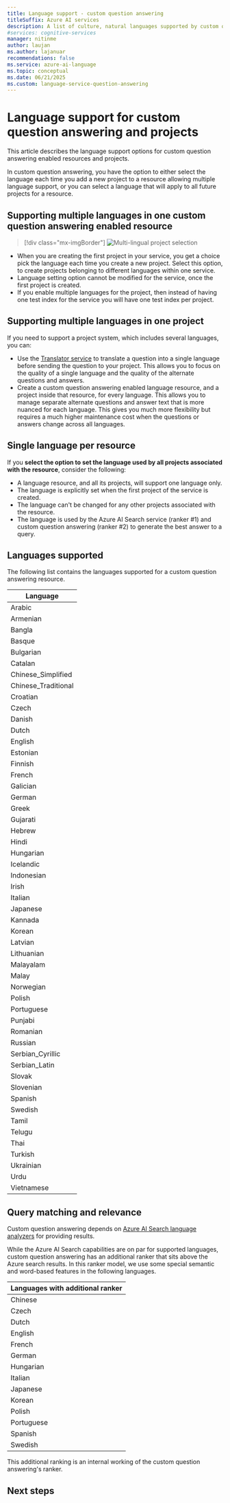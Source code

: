 ```yaml
---
title: Language support - custom question answering
titleSuffix: Azure AI services
description: A list of culture, natural languages supported by custom question answering for your project. Do not mix languages in the same project.
#services: cognitive-services
manager: nitinme
author: laujan
ms.author: lajanuar
recommendations: false
ms.service: azure-ai-language
ms.topic: conceptual
ms.date: 06/21/2025
ms.custom: language-service-question-answering
---
```


# Language support for custom question answering and projects

This article describes the language support options for custom question answering enabled resources and projects.

In custom question answering, you have the option to either select the language each time you add a new project to a resource allowing multiple language support, or you can select a language that will apply to all future projects for a resource.

## Supporting multiple languages in one custom question answering enabled resource

> [!div class="mx-imgBorder"]
> ![Multi-lingual project selection](./media/language-support/choose-language.png)

* When you are creating the first project in your service, you get a choice pick the language each time you create a new project. Select this option, to create projects belonging to different languages within one service.
* Language setting option cannot be modified for the service, once the first project is created.
* If you enable multiple languages for the project, then instead of having one test index for the service you will have one test index per project.

## Supporting multiple languages in one project

If you need to support a project system, which includes several languages, you can:

* Use the [Translator service](../../translator/translator-overview.md) to translate a question into a single language before sending the question to your project. This allows you to focus on the quality of a single language and the quality of the alternate questions and answers.
* Create a custom question answering enabled language resource, and a project inside that resource, for every language. This allows you to manage separate alternate questions and answer text that is more nuanced for each language. This gives you much more flexibility but requires a much higher maintenance cost when the questions or answers change across all languages.

## Single language per resource

If you **select the option to set the language used by all projects associated with the resource**, consider the following: 
* A language resource, and all its projects, will support one language only.
* The language is explicitly set when the first project of the service is created.
* The language can't be changed for any other projects associated with the resource.
* The language is used by the Azure AI Search service (ranker #1) and custom question answering (ranker #2) to generate the best answer to a query.

## Languages supported

The following list contains the languages supported for a custom question answering resource.

| Language |
|--|
| Arabic |
| Armenian |
| Bangla |
| Basque |
| Bulgarian |
| Catalan |
| Chinese_Simplified |
| Chinese_Traditional |
| Croatian |
| Czech |
| Danish |
| Dutch |
| English |
| Estonian |
| Finnish |
| French |
| Galician |
| German |
| Greek |
| Gujarati |
| Hebrew |
| Hindi |
| Hungarian |
| Icelandic |
| Indonesian |
| Irish |
| Italian |
| Japanese |
| Kannada |
| Korean |
| Latvian |
| Lithuanian |
| Malayalam |
| Malay |
| Norwegian |
| Polish |
| Portuguese |
| Punjabi |
| Romanian |
| Russian |
| Serbian_Cyrillic |
| Serbian_Latin |
| Slovak |
| Slovenian |
| Spanish |
| Swedish |
| Tamil |
| Telugu |
| Thai |
| Turkish |
| Ukrainian |
| Urdu |
| Vietnamese |

## Query matching and relevance
Custom question answering depends on [Azure AI Search language analyzers](/rest/api/searchservice/language-support) for providing results.

While the Azure AI Search capabilities are on par for supported languages, custom question answering has an additional ranker that sits above the Azure search results. In this ranker model, we use some special semantic and word-based features in the following languages.

|Languages with additional ranker|
|--|
|Chinese|
|Czech|
|Dutch|
|English|
|French|
|German|
|Hungarian|
|Italian|
|Japanese|
|Korean|
|Polish|
|Portuguese|
|Spanish|
|Swedish|

This additional ranking is an internal working of the custom question answering's ranker.

## Next steps
